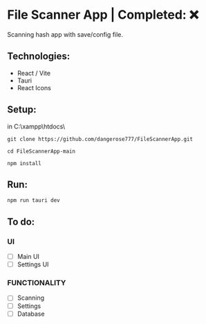 # File Scanner App | Completed: ❌
Scanning hash app with save/config file.

## Technologies:
- React / Vite
- Tauri
- React Icons

## Setup:
in C:\xampp\htdocs\
```
git clone https://github.com/dangerose777/FileScannerApp.git
```
```
cd FileScannerApp-main
```
```
npm install
```

## Run:
```
npm run tauri dev
```

## To do:
### UI
- [ ]  Main UI
- [ ]  Settings UI
### FUNCTIONALITY
- [ ]  Scanning
- [ ]  Settings
- [ ]  Database